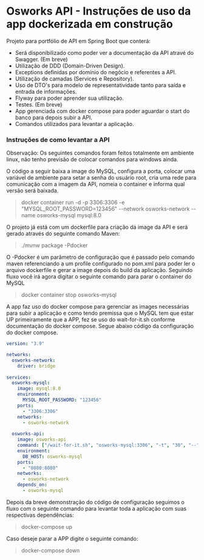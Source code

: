# Osworks API - Instruções de uso da app dockerizada em construção

Projeto para portfólio de API em Spring Boot que conterá: 

* Será disponibilizado como poder ver a documentação da API atravé do Swagger. (Em breve)
* Utilização de DDD (Domain-Driven Design).
* Exceptions definidas por domínio do negócio e referentes a API.
* Utilização de camadas (Services e Repository).
* Uso de DTO's para modelo de representatividade tanto para saída e entrada de informações.
* Flyway para poder aprender sua utilização.
* Testes. (Em breve)
* App gerenciada com docker compose para poder aguardar o start do banco para depois subir a API.
* Comandos utilizados para levantar a aplicação.

### Instruções de como levantar a API

Observação:
Os seguintes comandos foram feitos totalmente em ambiente linux, não tenho previsão de colocar comandos para windows ainda.

O código a seguir baixa a image do MySQL, configura a porta, colocar uma variável de ambiente para setar a senha do usuário root, cria uma rede para comunicação com a imagem da API, nomeia o container e informa qual versão será baixada.

> docker container run -d -p 3306:3306 -e "MYSQL_ROOT_PASSWORD=123456" --network osworks-network --name osworks-mysql mysql:8.0

O projeto já está com um dockerfile para criação da image da API e será gerado através do seguinte comando Maven:

> ./mvnw package -Pdocker

O -Pdocker é um parâmetro de configuração que é passado pelo comando maven referenciando a um profile configurado no pom.xml para poder ler o arquivo dockerfile e gerar a image depois do build da aplicação. Seguindo fluxo você irá agora digitar o seguinte comando para parar o container do MySQL 

> docker container stop osworks-mysql

A app faz uso do docker compose para gerenciar as images necessárias para subir a aplicação e como tendo premissa que o MySQL tem que estar UP primeiramente que a APP, fez se uso do wait-for-it.sh conforme documentação do docker compose. Segue abaixo código da configuração do docker compose.

```yml
version: "3.9"

networks:
  osworks-network:
    driver: bridge
    
services:
  osworks-mysql: 
    image: mysql:8.0
    environment:
      MYSQL_ROOT_PASSWORD: "123456"
    ports:
      - "3306:3306"
    networks:
      - osworks-network
  
  osworks-api:
    image: osworks-api
    command: ["/wait-for-it.sh", "osworks-mysql:3306", "-t", "30", "--", "java", "-jar", "osworks-api.jar"]
    environment:
      DB_HOST: osworks-mysql
    ports:
      - "8080:8080"
    networks:
      - osworks-network
    depends_on:
      - osworks-mysql  
```
Depois da breve demonstração do código de configuração seguimos o fluxo com o seguinte comando para levantar toda a aplicação com suas respectivas dependências:

> docker-compose up

Caso deseje parar a APP digite o seguinte comando:

> docker-compose down
